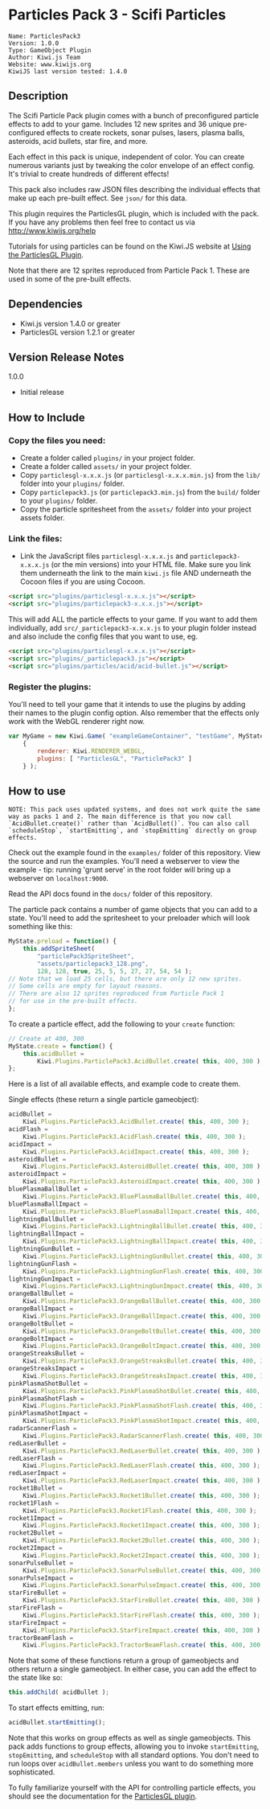 # Particles Pack 3 - Scifi Particles

	Name: ParticlesPack3
	Version: 1.0.0
	Type: GameObject Plugin
	Author: Kiwi.js Team
	Website: www.kiwijs.org
	KiwiJS last version tested: 1.4.0


## Description

The Scifi Particle Pack plugin comes with a bunch of preconfigured particle effects to add to your game. Includes 12 new sprites and 36 unique pre-configured effects to create rockets, sonar pulses, lasers, plasma balls, asteroids, acid bullets, star fire, and more.

Each effect in this pack is unique, independent of color. You can create numerous variants just by tweaking the color envelope of an effect config. It's trivial to create hundreds of different effects!

This pack also includes raw JSON files describing the individual effects that make up each pre-built effect. See `json/` for this data.

This plugin requires the ParticlesGL plugin, which is included with the pack.
If you have any problems then feel free to contact us via http://www.kiwijs.org/help

Tutorials for using particles can be found on the Kiwi.JS website at [Using the ParticlesGL Plugin](http://www.kiwijs.org/using-the-particle-effects-plugin).

Note that there are 12 sprites reproduced from Particle Pack 1. These are used in some of the pre-built effects.


## Dependencies

- Kiwi.js version 1.4.0 or greater
- ParticlesGL version 1.2.1 or greater


## Version Release Notes

1.0.0
- Initial release

## How to Include

### Copy the files you need:
- Create a folder called `plugins/` in your project folder.
- Create a folder called `assets/` in your project folder.
- Copy `particlesgl-x.x.x.js` (or `particlesgl-x.x.x.min.js`) from the `lib/` folder into your `plugins/` folder.
- Copy `particlepack3.js` (or `particlepack3.min.js`) from the `build/` folder to your `plugins/` folder.
- Copy the particle spritesheet from the `assets/` folder into your project assets folder.

### Link the files:
- Link the JavaScript files `particlesgl-x.x.x.js` and `particlepack3-x.x.x.js` (or the min versions) into your HTML file. Make sure you link them underneath the link to the main `kiwi.js` file AND underneath the Cocoon files if you are using Cocoon.

```html
<script src="plugins/particlesgl-x.x.x.js"></script>
<script src="plugins/particlepack3-x.x.x.js"></script>
```

This will add ALL the particle effects to your game. If you want to add them individually, add `src/_particlepack3-x.x.x.js` to your plugin folder instead and also include the config files that you want to use, eg.

```html
<script src="plugins/particlesgl-x.x.x.js"></script>
<script src="plugins/_particlepack3.js"></script>
<script src="plugins/particles/acid/acid-bullet.js"></script>
```

### Register the plugins:
You'll need to tell your game that it intends to use the plugins by adding their names to the plugin config option. Also remember that the effects only work with the WebGL renderer right now.

```js
var MyGame = new Kiwi.Game( "exampleGameContainer", "testGame", MyState,
	{
		renderer: Kiwi.RENDERER_WEBGL,
		plugins: [ "ParticlesGL", "ParticlePack3" ]
	} );
```

## How to use

	NOTE: This pack uses updated systems, and does not work quite the same way as packs 1 and 2. The main difference is that you now call `AcidBullet.create()` rather than `AcidBullet()`. You can also call `scheduleStop`, `startEmitting`, and `stopEmitting` directly on group effects.

Check out the example found in the `examples/` folder of this repository. View the source and run the examples. You'll need a webserver to view the example - tip: running 'grunt serve' in the root folder will bring up a webserver on `localhost:9000`.

Read the API docs found in the `docs/` folder of this repository.

The particle pack contains a number of game objects that you can add to a state. You'll need to add the spritesheet to your preloader which will look something like this:

```js
MyState.preload = function() {
	this.addSpriteSheet(
		"particlePack3SpriteSheet",
		"assets/particlepack3_128.png",
		128, 128, true, 25, 5, 5, 27, 27, 54, 54 );
// Note that we load 25 cells, but there are only 12 new sprites.
// Some cells are empty for layout reasons.
// There are also 12 sprites reproduced from Particle Pack 1
// for use in the pre-built effects.
};
```

To create a particle effect, add the following to your `create` function:

```js
// Create at 400, 300
MyState.create = function() {
	this.acidBullet =
		Kiwi.Plugins.ParticlePack3.AcidBullet.create( this, 400, 300 );
};
```

Here is a list of all available effects, and example code to create them.

Single effects (these return a single particle gameobject):

```js
acidBullet =
	Kiwi.Plugins.ParticlePack3.AcidBullet.create( this, 400, 300 );
acidFlash =
	Kiwi.Plugins.ParticlePack3.AcidFlash.create( this, 400, 300 );
acidImpact =
	Kiwi.Plugins.ParticlePack3.AcidImpact.create( this, 400, 300 );
asteroidBullet =
	Kiwi.Plugins.ParticlePack3.AsteroidBullet.create( this, 400, 300 );
asteroidImpact =
	Kiwi.Plugins.ParticlePack3.AsteroidImpact.create( this, 400, 300 );
bluePlasmaBallBullet =
	Kiwi.Plugins.ParticlePack3.BluePlasmaBallBullet.create( this, 400, 300 );
bluePlasmaBallImpact =
	Kiwi.Plugins.ParticlePack3.BluePlasmaBallImpact.create( this, 400, 300 );
lightningBallBullet =
	Kiwi.Plugins.ParticlePack3.LightningBallBullet.create( this, 400, 300 );
lightningBallImpact =
	Kiwi.Plugins.ParticlePack3.LightningBallImpact.create( this, 400, 300 );
lightningGunBullet =
	Kiwi.Plugins.ParticlePack3.LightningGunBullet.create( this, 400, 300 );
lightningGunFlash =
	Kiwi.Plugins.ParticlePack3.LightningGunFlash.create( this, 400, 300 );
lightningGunImpact =
	Kiwi.Plugins.ParticlePack3.LightningGunImpact.create( this, 400, 300 );
orangeBallBullet =
	Kiwi.Plugins.ParticlePack3.OrangeBallBullet.create( this, 400, 300 );
orangeBallImpact =
	Kiwi.Plugins.ParticlePack3.OrangeBallImpact.create( this, 400, 300 );
orangeBoltBullet =
	Kiwi.Plugins.ParticlePack3.OrangeBoltBullet.create( this, 400, 300 );
orangeBoltImpact =
	Kiwi.Plugins.ParticlePack3.OrangeBoltImpact.create( this, 400, 300 );
orangeStreaksBullet =
	Kiwi.Plugins.ParticlePack3.OrangeStreaksBullet.create( this, 400, 300 );
orangeStreaksImpact =
	Kiwi.Plugins.ParticlePack3.OrangeStreaksImpact.create( this, 400, 300 );
pinkPlasmaShotBullet =
	Kiwi.Plugins.ParticlePack3.PinkPlasmaShotBullet.create( this, 400, 300 );
pinkPlasmaShotFlash =
	Kiwi.Plugins.ParticlePack3.PinkPlasmaShotFlash.create( this, 400, 300 );
pinkPlasmaShotImpact =
	Kiwi.Plugins.ParticlePack3.PinkPlasmaShotImpact.create( this, 400, 300 );
radarScannerFlash =
	Kiwi.Plugins.ParticlePack3.RadarScannerFlash.create( this, 400, 300 );
redLaserBullet =
	Kiwi.Plugins.ParticlePack3.RedLaserBullet.create( this, 400, 300 );
redLaserFlash =
	Kiwi.Plugins.ParticlePack3.RedLaserFlash.create( this, 400, 300 );
redLaserImpact =
	Kiwi.Plugins.ParticlePack3.RedLaserImpact.create( this, 400, 300 );
rocket1Bullet =
	Kiwi.Plugins.ParticlePack3.Rocket1Bullet.create( this, 400, 300 );
rocket1Flash =
	Kiwi.Plugins.ParticlePack3.Rocket1Flash.create( this, 400, 300 );
rocket1Impact =
	Kiwi.Plugins.ParticlePack3.Rocket1Impact.create( this, 400, 300 );
rocket2Bullet =
	Kiwi.Plugins.ParticlePack3.Rocket2Bullet.create( this, 400, 300 );
rocket2Impact =
	Kiwi.Plugins.ParticlePack3.Rocket2Impact.create( this, 400, 300 );
sonarPulseBullet =
	Kiwi.Plugins.ParticlePack3.SonarPulseBullet.create( this, 400, 300 );
sonarPulseImpact =
	Kiwi.Plugins.ParticlePack3.SonarPulseImpact.create( this, 400, 300 );
starFireBullet =
	Kiwi.Plugins.ParticlePack3.StarFireBullet.create( this, 400, 300 );
starFireFlash =
	Kiwi.Plugins.ParticlePack3.StarFireFlash.create( this, 400, 300 );
starFireImpact =
	Kiwi.Plugins.ParticlePack3.StarFireImpact.create( this, 400, 300 );
tractorBeamFlash =
	Kiwi.Plugins.ParticlePack3.TractorBeamFlash.create( this, 400, 300 );
```

Note that some of these functions return a group of gameobjects and others return a single gameobject. In either case, you can add the effect to the state like so:

```js
this.addChild( acidBullet );
```

To start effects emitting, run:

```js
acidBullet.startEmitting();
```

Note that this works on group effects as well as single gameobjects. This pack adds functions to group effects, allowing you to invoke `startEmitting`, `stopEmitting`, and `scheduleStop` with all standard options. You don't need to run loops over `acidBullet.members` unless you want to do something more sophisticated.

To fully familiarize yourself with the API for controlling particle effects, you should see the documentation for the [ParticlesGL plugin](https://github.com/gamelab/WebGL-Particles-Plugin).
